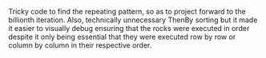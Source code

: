 Tricky code to find the repeating pattern, so as to project forward to the billionth iteration.
Also, technically unnecessary ThenBy sorting but it made it easier to visually debug ensuring that the rocks were executed in order despite it only being essential that they were executed row by row or column by column in their respective order.
